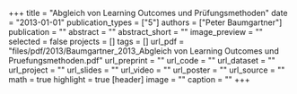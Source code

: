 +++
title = "Abgleich von Learning Outcomes und Prüfungsmethoden"
date = "2013-01-01"
publication_types = ["5"]
authors = ["Peter Baumgartner"]
publication = ""
abstract = ""
abstract_short = ""
image_preview = ""
selected = false
projects = []
tags = []
url_pdf = "files/pdf/2013/Baumgartner_2013_Abgleich von Learning Outcomes und Pruefungsmethoden.pdf"
url_preprint = ""
url_code = ""
url_dataset = ""
url_project = ""
url_slides = ""
url_video = ""
url_poster = ""
url_source = ""
math = true
highlight = true
[header]
image = ""
caption = ""
+++
